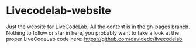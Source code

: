 Livecodelab-website
===================

Just the website for LiveCodeLab. All the content is in the gh-pages branch. Nothing to follow or star in here, you probably want to take a look at the proper LiveCodeLab code here: https://github.com/davidedc/livecodelab
